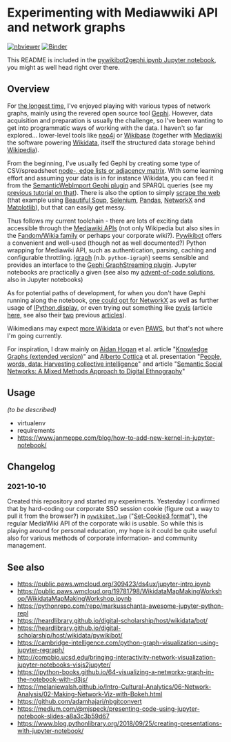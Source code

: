 # Experimenting with Mediawwiki API and network graphs

[![nbviewer](https://raw.githubusercontent.com/jupyter/design/master/logos/Badges/nbviewer_badge.svg)](https://nbviewer.jupyter.org/github/UncleCJ/pywikibot-gephi-experiments/blob/dev2/pywikibot2gephi.ipynb) [![Binder](https://mybinder.org/badge_logo.svg)](https://mybinder.org/v2/gh/UncleCJ/pywikibot-gephi-experiments/dev2?filepath=pywikibot2gephi.ipynb)

This README is included in the [pywikibot2gephi.ipynb Jupyter notebook](pywikibot2gephi.ipynb), you might as well head right over there.

## Overview

For [the longest time](http://unclecj.blogspot.com/search/label/gephi), I've enjoyed playing with various types of network graphs, mainly using the revered open source tool [Gephi](https://github.com/gephi/gephi). However, data acquisition and preparation is usually the challenge, so I've been wanting to get into programmatic ways of working with the data. I haven't so far explored... lower-level tools like [neo4j](https://neo4j.com) or [Wikibase](https://wikiba.se) (together with [Mediawiki](https://www.mediawiki.org/wiki/MediaWiki) the software powering [Wikidata](https://www.wikidata.org/wiki/Wikidata:Main_Page), itself the structured data storage behind [Wikipedia](https://www.wikipedia.org/)).

From the beginning, I've usually fed Gephi by creating some type of CSV/spreadsheet [node-, edge lists or adjacency matrix](https://gephi.org/users/supported-graph-formats/csv-format/). With some learning effort and assuming your data is in for instance Wikidata, you can feed it from the [SemanticWebImport Gephi plugin](https://github.com/gephi/gephi/wiki/SemanticWebImport) and SPARQL queries (see my [previous tutorial on that](https://gist.github.com/UncleCJ/2408aef8eab09cc1da3404c5af43537b)). There is also the option to simply [scrape the web](https://medium.com/@dakarabas/how-to-easily-visualize-your-internal-links-with-python-4467ef1e8c4d) (that example using [Beautiful Soup](https://www.crummy.com/software/BeautifulSoup/), [Selenium](https://www.selenium.dev), [Pandas](https://github.com/pandas-dev/pandas), [NetworkX](https://github.com/networkx/networkx) and [Matplotlib](https://github.com/matplotlib/matplotlib)), but that can easily get messy.

Thus follows my current toolchain - there are lots of exciting data accessible through the [Mediawiki APIs](https://www.mediawiki.org/wiki/API:Main_page) (not only Wikipedia but also sites in the [Fandom/Wikia family](https://en.wikipedia.org/wiki/Fandom_(website)) or perhaps your corporate wiki?). [Pywikibot](https://github.com/wikimedia/pywikibot) offers a convenient and well-used (though not as well documented?) Python wrapping for Mediawiki API, such as authentication, parsing, caching and configurable throttling. [igraph](https://github.com/igraph/python-igraph) (n.b. `python-igraph`) seems sensible and provides an interface to the [Gephi GraphStreaming plugin](https://github.com/gephi/gephi/wiki/GraphStreaming). Jupyter notebooks are practically a given (see also my [advent-of-code solutions](https://github.com/UncleCJ/advent-of-code), also in Jupyter notebooks)

As for potential paths of development, for when you don't have Gephi running along the notebook, [one could opt for NetworkX](https://www.reddit.com/r/Python/comments/4g9lp0/comment/d2i0r45/?utm_source=share&utm_medium=web2x&context=3) as well as further usage of [IPython.display](https://ipython.readthedocs.io/en/stable/api/generated/IPython.display.html), or even trying out something like [pyvis](https://github.com/WestHealth/pyvis) (article [here](https://towardsdatascience.com/pyvis-visualize-interactive-network-graphs-in-python-77e059791f01), see also their [two](https://towardsdatascience.com/visualising-graph-data-with-python-igraph-b3cc81a495cf) previous [articles](https://towardsdatascience.com/newbies-guide-to-python-igraph-4e51689c35b4)).

Wikimedians may expect [more Wikidata](https://www.wikidata.org/wiki/Wikidata:Pywikibot_-_Python_3_Tutorial) or even [PAWS](https://wikitech.wikimedia.org/wiki/PAWS), but that's not where I'm going currently.

For inspiration, I draw mainly on [Aidan Hogan](https://github.com/aidhog) et al. article "[Knowledge Graphs (extended version)](https://aidanhogan.com)" and [Alberto Cottica](https://github.com/albertocottica) et al. presentation "[People, words, data: Harvesting collective intelligence](https://edgeryders.eu/t/internet-of-humans-matchmaking-event-in-stockholm/9705/81?u=unclecj)" and article "[Semantic Social Networks: A Mixed Methods Approach to Digital Ethnography](https://journals.sagepub.com/doi/10.1177/1525822X20908236)"

## Usage

_(to be described)_

* virtualenv
* requirements
* https://www.janmeppe.com/blog/how-to-add-new-kernel-in-jupyter-notebook/


## Changelog
### 2021-10-10

Created this repository and started my experiments. Yesterday I confirmed that by hard-coding our corporate SSO session cookie (figure out a way to pull it from the browser?) in [`pywikibot.lwp`](https://github.com/wikimedia/pywikibot/blob/master/pywikibot/comms/http.py) ("[Set-Cookie3 format](https://docs.python.org/2/library/cookielib.html#filecookiejar-subclasses-and-co-operation-with-web-browsers)"), the regular MediaWiki API of the corporate wiki is usable. So while this is playing around for personal education, my hope is it could be quite useful also for various methods of corporate information- and community management.


## See also

* https://public.paws.wmcloud.org/309423/ds4ux/jupyter-intro.ipynb
* https://public.paws.wmcloud.org/19781798/WikidataMapMakingWorkshop/WikidataMapMakingWorkshop.ipynb
* https://pythonrepo.com/repo/markusschanta-awesome-jupyter-python-repl
* https://heardlibrary.github.io/digital-scholarship/host/wikidata/bot/
* https://heardlibrary.github.io/digital-scholarship/host/wikidata/pywikibot/
* https://cambridge-intelligence.com/python-graph-visualization-using-jupyter-regraph/
* http://compbio.ucsd.edu/bringing-interactivity-network-visualization-jupyter-notebooks-visjs2jupyter/
* https://ipython-books.github.io/64-visualizing-a-networkx-graph-in-the-notebook-with-d3js/
* https://melaniewalsh.github.io/Intro-Cultural-Analytics/06-Network-Analysis/02-Making-Network-Viz-with-Bokeh.html
* https://github.com/adamhajari/nbgitconvert
* https://medium.com/@mjspeck/presenting-code-using-jupyter-notebook-slides-a8a3c3b59d67
* https://www.blog.pythonlibrary.org/2018/09/25/creating-presentations-with-jupyter-notebook/